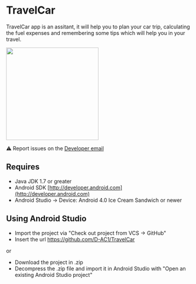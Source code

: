 # TravelCar

TravelCar app is an assitant, it will help you to plan your car trip, calculating the fuel expenses and remembering some tips which will help you in your travel.

<img src="http://i64.tinypic.com/2dsn4eh.png" width="250">

:warning: Report issues on the [Developer email](mailto:dplaza1996@gmail.com?subject=TravelCar)


## Requires

- Java JDK 1.7 or greater
- Android SDK [http://developer.android.com](http://developer.android.com)
- Android Studio
-> Device: Android 4.0 Ice Cream Sandwich or newer

## Using Android Studio

- Import the project via "Check out project from VCS -> GitHub"
- Insert the url https://github.com/D-AC1/TravelCar

or

- Download the project in .zip
- Decompress the .zip file and import it in Android Studio with "Open an existing Android Studio project"
